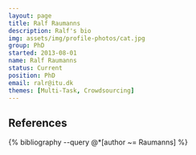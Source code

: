 ```yaml
---
layout: page
title: Ralf Raumanns
description: Ralf's bio
img: assets/img/profile-photos/cat.jpg
group: PhD
started: 2013-08-01
name: Ralf Raumanns
status: Current
position: PhD
email: ralr@itu.dk
themes: [Multi-Task, Crowdsourcing]
---
```


References
----------
<div class="publications">
  {% bibliography --query @*[author ~= Raumanns] %}
</div>
